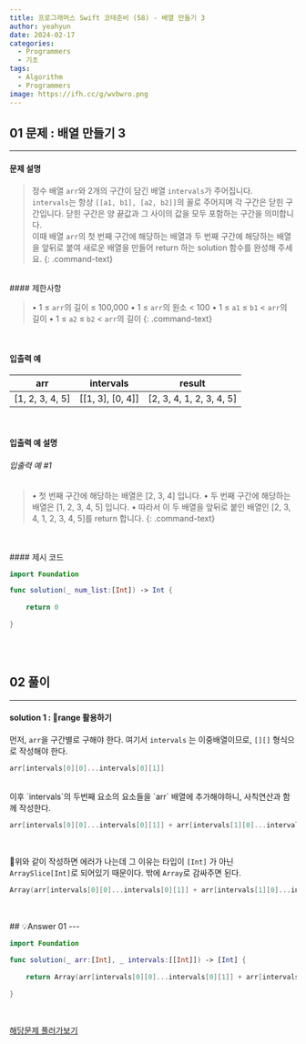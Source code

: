 ```yaml
---
title: 프로그래머스 Swift 코테준비 (58) - 배열 만들기 3
author: yeahyun
date: 2024-02-17
categories:
  - Programmers
  - 기초
tags:
  - Algorithm
  - Programmers
image: https://ifh.cc/g/wvbwro.png
---
```

## 01 문제 : 배열 만들기 3
---
#### 문제 설명

>정수 배열 `arr`와 2개의 구간이 담긴 배열 `intervals`가 주어집니다.   
>`intervals`는 항상 `[[a1, b1], [a2, b2]]`의 꼴로 주어지며 각 구간은 닫힌 구간입니다. 닫힌 구간은 양 끝값과 그 사이의 값을 모두 포함하는 구간을 의미합니다.   
>이때 배열 `arr`의 첫 번째 구간에 해당하는 배열과 두 번째 구간에 해당하는 배열을 앞뒤로 붙여 새로운 배열을 만들어 return 하는 solution 함수를 완성해 주세요.
{: .command-text}

<BR>
#### 제한사항

>• 1 ≤ `arr`의 길이 ≤ 100,000
>	• 1 ≤ `arr`의 원소 < 100
>• 1 ≤ `a1` ≤ `b1` < `arr`의 길이
>• 1 ≤ `a2` ≤ `b2` < `arr`의 길이
{: .command-text}
<BR>

#### 입출력 예

|arr|intervals|result|
|---|---|---|
|[1, 2, 3, 4, 5]|[[1, 3], [0, 4]]|[2, 3, 4, 1, 2, 3, 4, 5]|

<BR>

#### 입출력 예 설명

###### 입출력 예 #1

>• 첫 번째 구간에 해당하는 배열은 [2, 3, 4] 입니다.
>• 두 번째 구간에 해당하는 배열은 [1, 2, 3, 4, 5] 입니다.
>• 따라서 이 두 배열을 앞뒤로 붙인 배열인 [2, 3, 4, 1, 2, 3, 4, 5]를 return 합니다.
{: .command-text}

<br>

<br>
#### 제시 코드

```swift
import Foundation

func solution(_ num_list:[Int]) -> Int {
    
	return 0
    
}
```

<br>
<br>

## 02 풀이 
---

#### solution 1 : range 활용하기

먼저, `arr`을 구간별로 구해야 한다. 여기서 `intervals` 는 이중배열이므로, `[][]` 형식으로 작성해야 한다.

```swift
arr[intervals[0][0]...intervals[0][1]]
```

<br>
이후 `intervals`의 두번째 요소의 요소들을 `arr` 배열에 추가해야하니, 사칙연산과 함께 작성한다.

```swift
arr[intervals[0][0]...intervals[0][1]] + arr[intervals[1][0]...intervals[1][1]]
```


<br>

위와 같이 작성하면 에러가 나는데 그 이유는 타입이 `[Int]` 가 아닌 `ArraySlice[Int]`로 되어있기 때문이다. 밖에 `Array`로 감싸주면 된다.

```swift
Array(arr[intervals[0][0]...intervals[0][1]] + arr[intervals[1][0]...intervals[1][1]])
```


<br>
<br>
## 💡Answer 01
---

```swift
import Foundation

func solution(_ arr:[Int], _ intervals:[[Int]]) -> [Int] {
    
    return Array(arr[intervals[0][0]...intervals[0][1]] + arr[intervals[1][0]...intervals[1][1]])
    
}
```

<br>

[해당문제 풀러가보기](https://school.programmers.co.kr/learn/courses/30/lessons/181895)